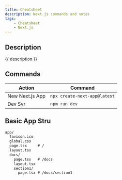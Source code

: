 ```yaml
--- 
title: Cheatsheet
description: Next.js commands and notes
tags:
    - Cheatsheet
    - Next.js
---
```


## Description 

{{ description }}

## Commands

| Action          | Command                          |
|---------------- | -------------------------------- |
| New Next.js App | ```npx create-next-app@latest``` |
| Dev Svr         | ```npm run dev```                |

## Basic App Stru

```txt
app/
  favicon.ico
  global.css
  page.tsx     # /
  layout.tsx
  docs/
    page.tsx   # /docs
    layout.tsx
    section1/
      page.tsx # /docs/section1
```
